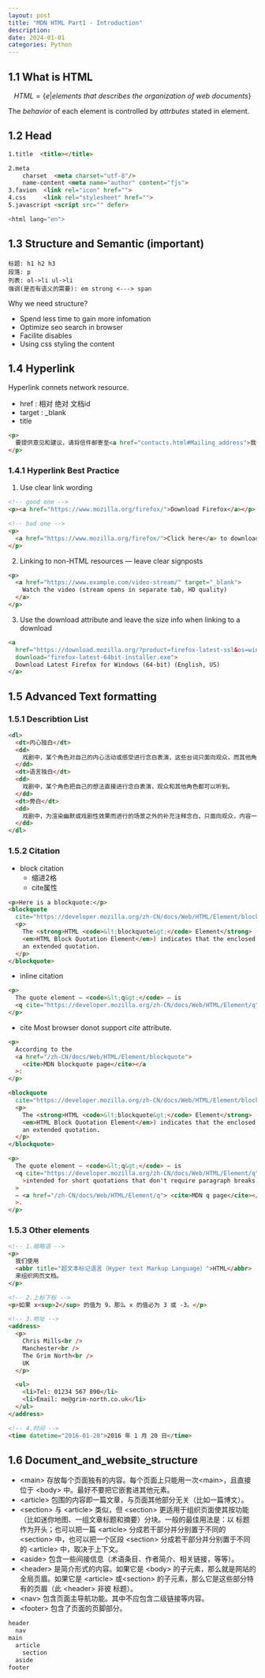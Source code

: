 ```yaml
---
layout: post
title: "MDN HTML Part1 - Introduction"
description: 
date: 2024-01-01
categories: Python
---
```


## 1.1 What is HTML

$$HTML=\{e|elements\ that\ describes\ the\ organization\ of\ web\ documents\}$$

The _behavior_ of each element is controlled by _attrbutes_ stated in element.

## 1.2 Head

```html
1.title  <title></title>

2.meta
    charset  <meta charset="utf-8"/>
    name-content <meta name="author" content="fjs">
3.favion  <link rel="icon" href="">
4.css     <link rel="stylesheet" href="">
5.javascript <script src="" defer>

<html lang="en">
```

## 1.3 Structure and Semantic (important)

```
标题: h1 h2 h3
段落: p
列表: ol->li ul->li
强调(是否有语义的需要): em strong <---> span

```

Why we need structure? 

- Spend less time to gain more infomation
- Optimize seo search in browser
- Facilite disables
- Using css styling the content


## 1.4 Hyperlink

Hyperlink connets network resource.

- href : 相对 绝对 文档id
- target : _blank
- title


```html
<p>
  要提供意见和建议，请将信件邮寄至<a href="contacts.html#Mailing_address">我们的地址</a>。
</p>
```

### 1.4.1 Hyperlink Best Practice

1. Use clear link wording


```html
<!-- good one -->
<p><a href="https://www.mozilla.org/firefox/">Download Firefox</a></p>

<!-- bad one -->
<p>
  <a href="https://www.mozilla.org/firefox/">Click here</a> to download Firefox
</p>
```

2. Linking to non-HTML resources — leave clear signposts


```html
<p>
  <a href="https://www.example.com/video-stream/" target="_blank">
    Watch the video (stream opens in separate tab, HD quality)
  </a>
</p>
```

3. Use the download attribute and leave the size info when linking to a download


```html
<a
  href="https://download.mozilla.org/?product=firefox-latest-ssl&os=win64&lang=en-US"
  download="firefox-latest-64bit-installer.exe">
  Download Latest Firefox for Windows (64-bit) (English, US)
</a>
```

## 1.5 Advanced Text formatting

### 1.5.1 Describtion List

```html
<dl>
  <dt>内心独白</dt>
  <dd>
    戏剧中，某个角色对自己的内心活动或感受进行念白表演，这些台词只面向观众，而其他角色不会听到。
  </dd>
  <dt>语言独白</dt>
  <dd>
    戏剧中，某个角色把自己的想法直接进行念白表演，观众和其他角色都可以听到。
  </dd>
  <dt>旁白</dt>
  <dd>
    戏剧中，为渲染幽默或戏剧性效果而进行的场景之外的补充注释念白，只面向观众，内容一般都是角色的感受、想法、以及一些背景信息等。
  </dd>
</dl>
```

### 1.5.2 Citation

- block citation
    - 缩进2格
    - cite属性

```html
<p>Here is a blockquote:</p>
<blockquote
  cite="https://developer.mozilla.org/zh-CN/docs/Web/HTML/Element/blockquote">
  <p>
    The <strong>HTML <code>&lt;blockquote&gt;</code> Element</strong> (or
    <em>HTML Block Quotation Element</em>) indicates that the enclosed text is
    an extended quotation.
  </p>
</blockquote>
```


- inline citation

```html
<p>
  The quote element — <code>&lt;q&gt;</code> — is
  <q cite="https://developer.mozilla.org/zh-CN/docs/Web/HTML/Element/q">intended for short quotations that don't require paragraph breaks.</q>
</p>
```

- cite
    Most browser donot support _cite_ attribute.


```html
<p>
  According to the
  <a href="/zh-CN/docs/Web/HTML/Element/blockquote">
    <cite>MDN blockquote page</cite></a
  >:
</p>

<blockquote
  cite="https://developer.mozilla.org/zh-CN/docs/Web/HTML/Element/blockquote">
  <p>
    The <strong>HTML <code>&lt;blockquote&gt;</code> Element</strong> (or
    <em>HTML Block Quotation Element</em>) indicates that the enclosed text is
    an extended quotation.
  </p>
</blockquote>

<p>
  The quote element — <code>&lt;q&gt;</code> — is
  <q cite="https://developer.mozilla.org/zh-CN/docs/Web/HTML/Element/q"
    >intended for short quotations that don't require paragraph breaks.</q
  >
  — <a href="/zh-CN/docs/Web/HTML/Element/q"> <cite>MDN q page</cite></a
  >.
</p>
```


### 1.5.3 Other elements

```html
<!-- 1.缩略语 -->
<p>
  我们使用
  <abbr title="超文本标记语言（Hyper text Markup Language）">HTML</abbr>
  来组织网页文档。
</p>

<!-- 2.上标下标 -->
<p>如果 x<sup>2</sup> 的值为 9，那么 x 的值必为 3 或 -3。</p>

<!-- 3.地址 -->
<address>
  <p>
    Chris Mills<br />
    Manchester<br />
    The Grim North<br />
    UK
  </p>

  <ul>
    <li>Tel: 01234 567 890</li>
    <li>Email: me@grim-north.co.uk</li>
  </ul>
</address>

<!-- 4.时间 -->
<time datetime="2016-01-20">2016 年 1 月 20 日</time>
```

## 1.6 Document_and_website_structure

- \<main> 存放每个页面独有的内容。每个页面上只能用一次\<main>，且直接位于 \<body> 中。最好不要把它嵌套进其他元素。
- \<article> 包围的内容即一篇文章，与页面其他部分无关（比如一篇博文）。
- \<section> 与 \<article> 类似，但 \<section> 更适用于组织页面使其按功能（比如迷你地图、一组文章标题和摘要）分块。一般的最佳用法是：以 标题 作为开头；也可以把一篇 \<article> 分成若干部分并分别置于不同的 \<section> 中，也可以把一个区段 \<section> 分成若干部分并分别置于不同的 \<article> 中，取决于上下文。
- \<aside> 包含一些间接信息（术语条目、作者简介、相关链接，等等）。
- \<header> 是简介形式的内容。如果它是 \<body> 的子元素，那么就是网站的全局页眉。如果它是 \<article> 或\<section> 的子元素，那么它是这些部分特有的页眉（此 \<header> 非彼 标题）。
- \<nav> 包含页面主导航功能。其中不应包含二级链接等内容。
- \<footer> 包含了页面的页脚部分。


```html
header
  nav
main
  article
    section
  aside
footer
```